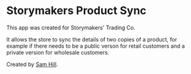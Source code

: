 # Storymakers Product Sync

This app was created for Storymakers' Trading Co.

It allows the store to sync the details of two copies of a product, for example if
there needs to be a public verson for retail customers and a private version for
wholesale customers.

Created by [Sam Hill](https://github.com/SoshJam).